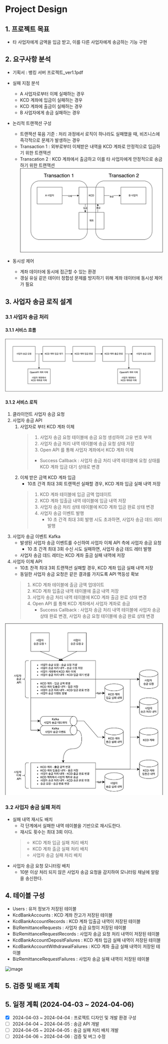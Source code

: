 # Project Design

## 1. 프로젝트 목표
- 타 사업자에게 금액을 입금 받고, 이를 다른 사업자에게 송금하는 기능 구현

## 2. 요구사항 분석
- 기획서 : 뱅킹 서버 프로젝트_ver1.1pdf
- 실패 지점 분석
  - A 사업자로부터 이체 실패하는 경우
  - KCD 계좌에 입금이 실패하는 경우 
  - KCD 계좌에 출금이 실패하는 경우 
  - B 사업자에게 송금 실패하는 경우
- 논리적 트랜잭션 구성
  - 트랜잭션 묶음 기준 : 처리 과정에서 로직이 하나라도 실패했을 때, 비즈니스에 즉각적으로 문제가 발생하는 경우
  - Transaction 1 : 외부로부터 이체받은 내역을 KCD 계좌로 안정적으로 입금하기 위한 트랜잭션 
  - Transcation 2 : KCD 계좌에서 출금하고 이를 타 사업자에게 안정적으로 송금하기 위한 트랜잭션
![image](images/사업자송금API_요구사항분석.png)

- 동시성 제어
    - 계좌 데이터에 동시에 접근할 수 있는 환경
    - 갱실 유실 같은 데이터 정합성 문제를 방지하기 위해 계좌 데이터에 동시성 제어가 필요

## 3. 사업자 송금 로직 설계

### 3.1 사업자 송금 처리
#### 3.1.1 서비스 흐름
![image](images/사업자송금API_서비스흐름.png)

#### 3.1.2 서비스 로직
1. 클라이언트 사업자 송금 요청
2. 사업자 송금 API
   1. 사업자로 부터 KCD 계좌 이체
      > 1. 사업자 송금 요청 테이블에 송금 요청 생성하여 고유 번호 부여
      > 2. 사업자 송금 처리 내역 테이블에 송금 요청 상태 저장
      > 3. Open API 를 통해 사업자 계좌에서 KCD 계좌 이체
      >   - Success Callback : 사업자 송금 처리 내역 테이블에 요청 상태를 KCD 계좌 입금 대기 상태로 변경
   2. 이체 받은 금액 KCD 계좌 입금
      - 10초 간격 최대 3회 트랜잭션 실패할 경우, KCD 계좌 입금 실패 내역 저장
      > 1. KCD 계좌 테이블에 입금 금액 업데이트
      > 2. KCD 계좌 입출금 내역 테이블에 입금 내역 저장
      > 3. 사업자 송금 처리 상태 테이블에 KCD 계좌 입금 완료 상태 변경
      > 4. 사업자 송금 이벤트 발행
      >    - 10 초 간격 최대 3회 발행 시도 초과하면, 사업자 송금 데드 레터 발행
3. 사업자 송금 이벤트 Kafka
   - 발생된 사업자 송금 이벤트를 수신하여 사업자 이체 API 측에 사업자 송금 요청
     - 10 초 간격 최대 3회 수신 시도 실패하면, 사업자 송금 데드 레터 발행
   - 사업자 송금 데드 레터는 KCD 계좌 출금 실패 내역에 저장
4. 사업자 이체 API
   - 10초 찬격 최대 3회 트랜잭션 실패할 경우, KCD 계좌 입금 실패 내역 저장
   - 동일한 사업자 송금 요청은 같은 결과를 가지도록 API 멱등성 확보
   > 1. KCD 계좌 테이블에 출금 금액 업데이트
   > 2. KCD 계좌 입출금 내역 테이블에 출금 내역 저장
   > 3. 사업자 송금 처리 내역 테이블에 KCD 계좌 출금 완료 상태 변경
   > 4. Open API 를 통해 KCD 계좌에서 사업자 계좌로 송금
   >    - Success Callback : 사업자 송금 처리 내역 테이블에 사업자 송금 상태 완료 변경, 사업자 송금 요청 테이블에 송금 완료 상태 변경

![image](images/사업자송금API_서비스로직.png)


### 3.2 사업자 송금 실패 처리
- 실패 내역 재시도 배치
  - 각 단계에서 실패한 내역 테이블을 기반으로 재시도한다.
  - 재시도 횟수는 최대 3회 이다.
  > - KCD 계좌 입금 실패 처리 배치
  > - KCD 계좌 출금 실패 처리 배치
  > - 사업자 송금 실패 처리 배치
- 사업자 송금 요청 모니터링 배치
  - 10분 이상 처리 되지 않은 사업자 송금 요청을 감지하여 모니터링 채널에 알람을 송신한다.

## 4. 테이블 구성
- Users : 유저 정보가 저장된 테이블
- KcdBankAccounts : KCD 계좌 잔고가 저장된 테이블
- KcdBankAccountRecords : KCD 계좌 입출금 내역이 저장된 테이블
- BizRemittanceRequests : 사업자 송금 요청이 저장된 테이블
- BizRemittanceRequestRecords : 사업자 송금 요청 처리 내역이 저장된 테이블
- KcdBankAccountDepositFailures : KCD 계좌 입금 실패 내역이 저장된 테이블 
- KcdBankAccountWithdrawalFailures : KCD 계좌 출금 실패 내역이 저장된 테이블
- BizRemittanceRequestFailures : 사업자 송금 실패 내역이 저장된 테이블

![image](images/사업자송금API_ERD.png)

## 5. 검증 및 배포 계획

## 5. 일정 계획 (2024-04-03 ~ 2024-04-06)

- [x] 2024-04-03 ~ 2024-04-04 : 프로젝트 디자인 및 개발 환경 구성 
- [ ] 2024-04-04 ~ 2024-04-05 : 송금 API 개발
- [ ] 2024-04-05 ~ 2024-04-05 : 송금 실패 처리 배치 개발
- [ ] 2024-04-06 ~ 2024-04-06 : 검증 및 버그 수정